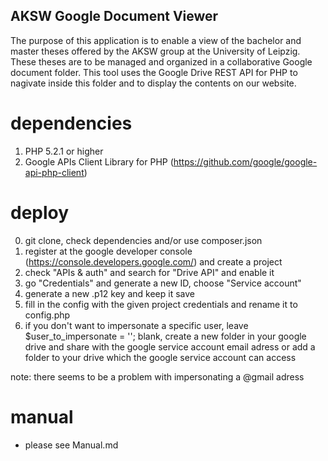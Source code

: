 ## AKSW Google Document Viewer ##

The purpose of this application is to enable a view of the bachelor and master theses offered by the AKSW group at the University of Leipzig.
These theses are to be managed and organized in a collaborative Google document folder. This tool uses the Google Drive REST API for PHP to nagivate inside this folder and to display the contents on our website.

# dependencies #

1. PHP 5.2.1 or higher
2. Google APIs Client Library for PHP (https://github.com/google/google-api-php-client)

# deploy #

0. git clone, check dependencies and/or use composer.json
1. register at the google developer console (https://console.developers.google.com/) and create a project
2. check "APIs & auth" and search for "Drive API" and enable it
3. go "Credentials" and generate a new ID, choose "Service account"
4. generate a new .p12 key and keep it save
5. fill in the config with the given project credentials and rename it to config.php
6. if you don't want to impersonate a specific user, leave $user_to_impersonate = ''; blank, create a new folder in your google drive and share with the google service account email adress or add a folder to your drive which the google service account can access

note: there seems to be a problem with impersonating a @gmail adress

# manual #

* please see Manual.md
